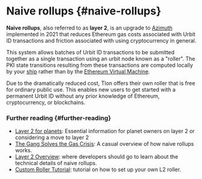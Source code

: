 # Naive rollups {#naive-rollups}

**Naive rollups**, also referred to as **layer 2**, is an upgrade to [Azimuth](azimuth.md) implemented in 2021 that reduces Ethereum gas costs associated with Urbit ID transactions and friction associated with using cryptocurrency in general.

This system allows batches of Urbit ID transactions to be submitted together as a single transaction using an urbit node known as a "roller". The PKI state transitions resulting from these transactions are computed locally by your [ship](ship.md) rather than by the [Ethereum Virtual Machine](https://ethereum.org/en/developers/docs/evm/).

Due to the dramatically reduced cost, Tlon offers their own roller that is free for ordinary public use. This enables new users to get started with a permanent Urbit ID without any prior knowledge of Ethereum, cryptocurrency, or blockchains.

### Further reading {#further-reading}

- [Layer 2 for planets](../manual/id/layer-2-for-planets.md): Essential information for planet owners on layer 2 or considering a move to layer 2
- [The Gang Solves the Gas Crisis](https://urbit.org/blog/rollups): A casual overview of how naive rollups works.
- [Layer 2 Overview](../system/identity/concepts/layer2.md): where developers should go to learn about the technical details of naive rollups.
- [Custom Roller Tutorial](../system/identity/guides/roller-tutorial.md): tutorial on how to set up your own L2 roller.
